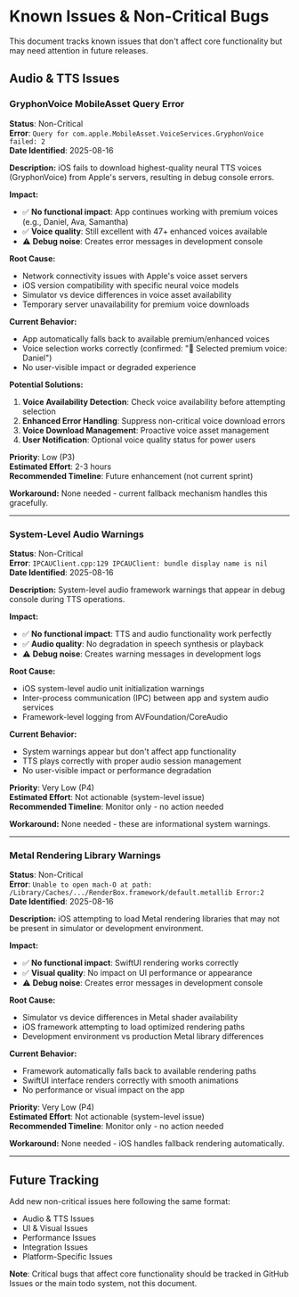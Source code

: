 # Known Issues & Non-Critical Bugs

This document tracks known issues that don't affect core functionality but may need attention in future releases.

## Audio & TTS Issues

### GryphonVoice MobileAsset Query Error
**Status**: Non-Critical  
**Error**: `Query for com.apple.MobileAsset.VoiceServices.GryphonVoice failed: 2`  
**Date Identified**: 2025-08-16

**Description:**
iOS fails to download highest-quality neural TTS voices (GryphonVoice) from Apple's servers, resulting in debug console errors.

**Impact:**
- ✅ **No functional impact**: App continues working with premium voices (e.g., Daniel, Ava, Samantha)
- ✅ **Voice quality**: Still excellent with 47+ enhanced voices available
- ⚠️ **Debug noise**: Creates error messages in development console

**Root Cause:**
- Network connectivity issues with Apple's voice asset servers
- iOS version compatibility with specific neural voice models
- Simulator vs device differences in voice asset availability
- Temporary server unavailability for premium voice downloads

**Current Behavior:**
- App automatically falls back to available premium/enhanced voices
- Voice selection works correctly (confirmed: "🎵 Selected premium voice: Daniel")
- No user-visible impact or degraded experience

**Potential Solutions:**
1. **Voice Availability Detection**: Check voice availability before attempting selection
2. **Enhanced Error Handling**: Suppress non-critical voice download errors
3. **Voice Download Management**: Proactive voice asset management
4. **User Notification**: Optional voice quality status for power users

**Priority**: Low (P3)  
**Estimated Effort**: 2-3 hours  
**Recommended Timeline**: Future enhancement (not current sprint)

**Workaround:**
None needed - current fallback mechanism handles this gracefully.

---

### System-Level Audio Warnings
**Status**: Non-Critical  
**Error**: `IPCAUClient.cpp:129 IPCAUClient: bundle display name is nil`  
**Date Identified**: 2025-08-16

**Description:**
System-level audio framework warnings that appear in debug console during TTS operations.

**Impact:**
- ✅ **No functional impact**: TTS and audio functionality work perfectly
- ✅ **Audio quality**: No degradation in speech synthesis or playback
- ⚠️ **Debug noise**: Creates warning messages in development logs

**Root Cause:**
- iOS system-level audio unit initialization warnings
- Inter-process communication (IPC) between app and system audio services
- Framework-level logging from AVFoundation/CoreAudio

**Current Behavior:**
- System warnings appear but don't affect app functionality
- TTS plays correctly with proper audio session management
- No user-visible impact or performance degradation

**Priority**: Very Low (P4)  
**Estimated Effort**: Not actionable (system-level issue)  
**Recommended Timeline**: Monitor only - no action needed

**Workaround:**
None needed - these are informational system warnings.

---

### Metal Rendering Library Warnings
**Status**: Non-Critical  
**Error**: `Unable to open mach-O at path: /Library/Caches/.../RenderBox.framework/default.metallib Error:2`  
**Date Identified**: 2025-08-16

**Description:**
iOS attempting to load Metal rendering libraries that may not be present in simulator or development environment.

**Impact:**
- ✅ **No functional impact**: SwiftUI rendering works correctly
- ✅ **Visual quality**: No impact on UI performance or appearance
- ⚠️ **Debug noise**: Creates error messages in development console

**Root Cause:**
- Simulator vs device differences in Metal shader availability
- iOS framework attempting to load optimized rendering paths
- Development environment vs production Metal library differences

**Current Behavior:**
- Framework automatically falls back to available rendering paths
- SwiftUI interface renders correctly with smooth animations
- No performance or visual impact on the app

**Priority**: Very Low (P4)  
**Estimated Effort**: Not actionable (system-level issue)  
**Recommended Timeline**: Monitor only - no action needed

**Workaround:**
None needed - iOS handles fallback rendering automatically.

---

## Future Tracking

Add new non-critical issues here following the same format:
- Audio & TTS Issues
- UI & Visual Issues  
- Performance Issues
- Integration Issues
- Platform-Specific Issues

**Note**: Critical bugs that affect core functionality should be tracked in GitHub Issues or the main todo system, not this document.